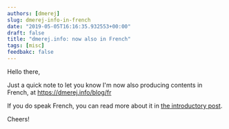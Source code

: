 ```yaml
---
authors: [dmerej]
slug: dmerej-info-in-french
date: "2019-05-05T16:16:35.932553+00:00"
draft: false
title: "dmerej.info: now also in French"
tags: [misc]
feedbakc: false
---
```


Hello there,

Just a quick note to let you know I'm now also producing contents in French, at https://dmerej.info/blog/fr

If you do speak French, you can read more about it in [the introductory post](https://dmerej.info/blog/fr/post/bonjour-monde/).

Cheers!
